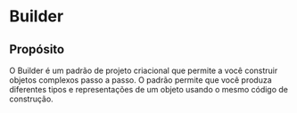 # Builder

## Propósito

O Builder é um padrão de projeto criacional que permite a você construir objetos complexos passo a passo. O padrão permite que você produza diferentes tipos e representações de um objeto usando o mesmo código de construção.

<!-- ## Tipos

- [Genérico](#generic)
- [Módulo](#module)
- [Função](#usage)

## Genérico <a name = "generic"></a>

O singleton genérico se trata de uma mesma implementação que aconteceria em todas as linguagens, em forma de classe com um getter verificando se o atributo da classe está nulo, se sim instancia um novo, caso não, devolve o existente.

## Módulo <a name = "module"></a>

O Singleton por módulo é algo específico do Javascript/Typescript, por padrão módulos já são Singletons.

### Função

O Singleton por função também é algo específico do Javascript/Typescript, tendo a forma de funções IIFE (Immediately Invoked Function Expression) -->
